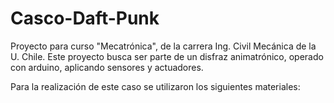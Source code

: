 # Casco-Daft-Punk
Proyecto para curso "Mecatrónica", de la carrera Ing. Civil Mecánica de la U. Chile. Este proyecto busca ser parte de un disfraz animatrónico, operado con arduino, aplicando sensores y actuadores.  

Para la realización de este caso se utilizaron los siguientes materiales: 
